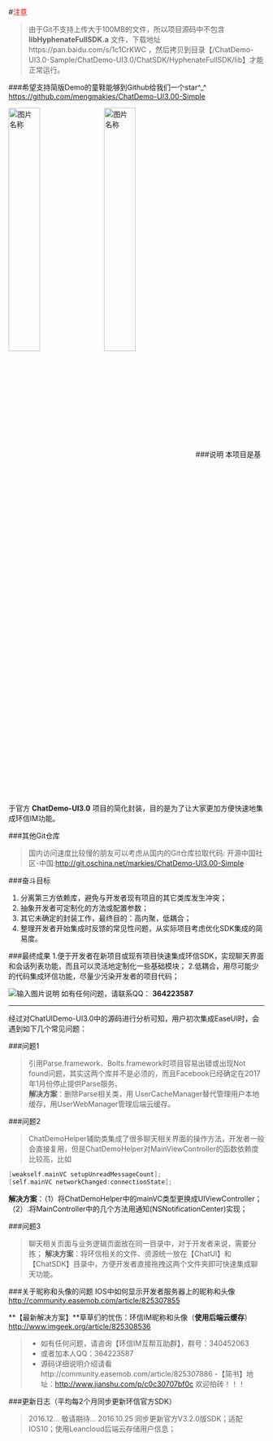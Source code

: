 #<font style="color:red;">注意</font>
>由于Git不支持上传大于100MB的文件，所以项目源码中不包含 **libHyphenateFullSDK.a** 文件，下载地址https://pan.baidu.com/s/1c1CrKWC ，然后拷贝到目录【/ChatDemo-UI3.0-Sample/ChatDemo-UI3.0/ChatSDK/HyphenateFullSDK/lib】才能正常运行。

###希望支持简版Demo的童鞋能够到Github给我们一个star^_^
https://github.com/mengmakies/ChatDemo-UI3.00-Simple

<img src="http://www.imgeek.org/uploads/article/20161108/903cc20467037cedf6de9eebce7862cd.png" width = "35%" height = "auto" alt="图片名称" align=center /> &nbsp;
<img src="http://www.imgeek.org/uploads/article/20161123/446aca5a12588109a31dc2a04dc11a6b.jpg" width = "35%" height = "auto" alt="图片名称" align=center />
###说明
本项目是基于官方 **ChatDemo-UI3.0** 项目的简化封装，目的是为了让大家更加方便快速地集成环信IM功能。

###其他Git仓库

>国内访问速度比较慢的朋友可以考虑从国内的Git仓库拉取代码:
>开源中国社区-中国:http://git.oschina.net/markies/ChatDemo-UI3.00-Simple


###奋斗目标
1. 分离第三方依赖库，避免与开发者现有项目的其它类库发生冲突；
2. 抽象开发者可定制化的方法或配置参数；
3. 其它未确定的封装工作，最终目的：高内聚，低耦合；
4. 整理开发者开始集成时反馈的常见性问题，从实际项目考虑优化SDK集成的简易度。


###最终成果
1.便于开发者在新项目或现有项目快速集成环信SDK，实现聊天界面和会话列表功能，而且可以灵活地定制化一些基础模块；
2.低耦合，用尽可能少的代码集成环信功能，尽量少污染开发者的项目代码；

![输入图片说明](http://avatar.csdn.net/A/2/1/1_mengmakies.jpg "在这里输入图片标题")
如有任何问题，请联系QQ： **364223587** 
 
----
经过对ChatUIDemo-UI3.0中的源码进行分析可知，用户初次集成EaseUI时，会遇到如下几个常见问题：

###问题1
>引用Parse.framework、Bolts.framework时项目容易出错或出现Not found问题，其实这两个库并不是必须的，而且Facebook已经确定在2017年1月份停止提供Parse服务。  
**解决方案**：删除Parse相关类，用 UserCacheManager替代管理用户本地缓存，用UserWebManager管理后端云缓存。

###问题2
>ChatDemoHelper辅助类集成了很多聊天相关界面的操作方法，开发者一般会直接复用，但是ChatDemoHelper对MainViewController的函数依赖度比较高，比如
```c++
[weakself.mainVC setupUnreadMessageCount];
[self.mainVC networkChanged:connectionState];
```
**解决方案**：（1）将ChatDemoHelper中的mainVC类型更换成UIViewController；（2）.将MainController中的几个方法用通知(NSNotificationCenter)实现；

###问题3
>聊天相关页面与业务逻辑页面放在同一目录中，对于开发者来说，需要分拣；
**解决方案**：将环信相关的文件、资源统一放在【ChatUI】和【ChatSDK】目录中，方便开发者直接拖拽这两个文件夹即可快速集成聊天功能。

###关于昵称和头像的问题
IOS中如何显示开发者服务器上的昵称和头像
http://community.easemob.com/article/825307855

**【最新解决方案】**草草们的忧伤：环信IM昵称和头像（**使用后端云缓存**）
http://www.imgeek.org/article/825308536

>- 如有任何问题，请咨询【环信IM互帮互助群】，群号：340452063
>- 或者加本人QQ：364223587
>- 源码详细说明介绍请看http://community.easemob.com/article/825307886
>-【简书】地址：http://www.jianshu.com/p/c0c30707bf0c  欢迎拍砖！！！

###更新日志（平均每2个月同步更新环信官方SDK）
>2016.12...  敬请期待...
>2016.10.25  同步更新官方V3.2.0版SDK；适配IOS10；使用Leancloud后端云存储用户信息；

